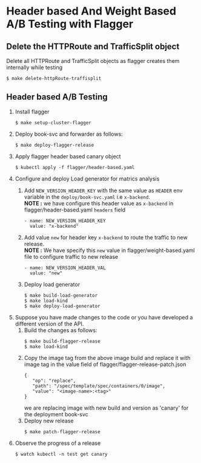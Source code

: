 # Header based And Weight Based A/B Testing with Flagger
## Delete the HTTPRoute and TrafficSplit object
Delete all HTTPRoute and TrafficSplit objects as flagger creates them internally while testing
  ```
  $ make delete-httpRoute-traffisplit
  ```
## Header based A/B Testing
  1. Install flagger
     ```
     $ make setup-cluster-flagger
     ```
  2. Deploy book-svc and forwarder as follows:
     ```
     $ make deploy-flagger-release
     ```
  3. Apply flagger header based canary object
     ```
     $ kubectl apply -f flagger/header-based.yaml
     ```
  4. Configure and deploy Load generator for matrics analysis
     1. Add `NEW_VERSION_HEADER_KEY` with the same value as `HEADER` env variable in the `deploy/book-svc.yaml` i.e `x-backend`. <br />
        **NOTE :** we have configure this header value as `x-backend` in flagger/header-based.yaml `headers` field
        ```
        - name: NEW_VERSION_HEADER_KEY
          value: "x-backend"
        ```
      
     2. Add value `new` for header key `x-backend` to route the traffic to new release. <br />
        **NOTE :** We have specify this `new` value in flagger/weight-based.yaml file to configure traffic to new release
        ```
        - name: NEW_VERSION_HEADER_VAL
          value: "new"
        ```
     3. Deploy load generator   
        ```
        $ make build-load-generator
        $ make load-kind
        $ make deploy-load-generator
        ```
  5. Suppose you have made changes to the code or you have developed a different version of the API.
      1. Build the changes as follows:
         ```
         $ make build-flagger-release
         $ make load-kind
         ```
      2. Copy the image tag from the above image build and replace it with image tag in the value field of flagger/flagger-release-patch.json
         ```
         {
            "op": "replace",
            "path": "/spec/template/spec/containers/0/image",
            "value": "<image-name>:<tag>"
         }
         ```
         we are replacing image with new build and version as 'canary' for the deployment book-svc
      3. Deploy new release
         ```
         $ make patch-flagger-release
         ```
  6. Observe the progress of a release
     ```
     $ watch kubectl -n test get canary
     ```